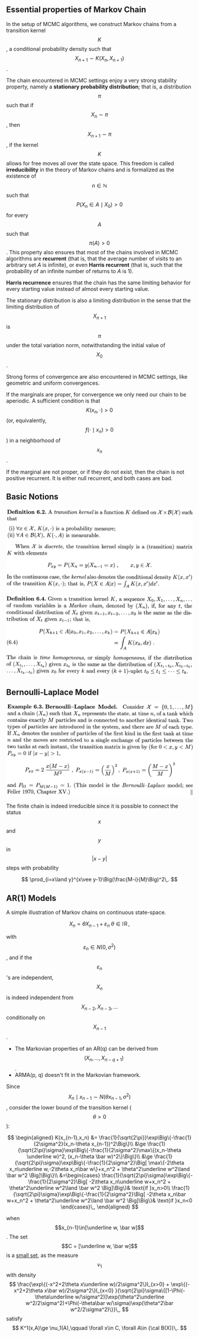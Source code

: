 ## Essential properties of Markov Chain

In the setup of MCMC algorithms, we construct Markov chains from a transition kernel $$K$$, a conditional probability density such that $$X_{n+1}\sim K(X_n,X_{n+1})$$.

The chain encountered in MCMC settings enjoy a very strong stability property, namely a **stationary probability distribution**; that is, a distribution $$\pi$$ such that if $$X_n\sim\pi$$, then $$X_{n+1}\sim \pi$$, if the kernel $$K$$ allows for free moves all over the state space. This freedom is called **irreducibility** in the theory of Markov chains and is formalized as the existence of $$n\in\mathbb{N}$$ such that $$P(X_n\in A\mid X_0)>0$$ for every $$A$$ such that $$\pi(A)>0$$. This property also ensures that most of the chains involved in MCMC algorithms are **recurrent** (that is, that the average number of visits to an arbitrary set $A$ is infinite), or even **Harris recurrent** (that is, such that the probability of an infinite number of returns to $A$ is 1).

**Harris recurrence** ensures that the chain has the same limiting behavior for every starting value instead of almost every starting value.

The stationary distribution is also a limiting distribution in the sense that the limiting distribution of $$X_{n+1}$$ is $$\pi$$ under the total variation norm, notwithstanding the initial value of $$X_0$$.

Strong forms of convergence are also encountered in MCMC settings, like geometric and uniform convergences. 

If the marginals are proper, for convergence we only need our chain to be aperiodic. A sufficient condition is  that $$K(x_n,\cdot)>0$$ (or, equivalently, $$f(\cdot\mid x_n)>0$$) in a neighborhood of $$x_n$$.

If the marginal are not proper, or if they do not exist, then the chain is not positive recurrent. It is either null recurrent, and both cases are bad.

## Basic Notions

![](def6.2.png)


![](def6.4.png)

## Bernoulli-Laplace Model

![](ex6.3.png)

The finite chain is indeed irreducible since it is possible to connect the status $$x$$ and $$y$$ in $$\vert x-y\vert$$ steps with probability

$$
\prod_{i=x\land y}^{x\vee y-1}\Big(\frac{M-i}{M}\Big)^2\,.
$$

## AR(1) Models

A simple illustration of Markov chains on continuous state-space. 

$$
X_n = \theta X_{n-1}+\varepsilon_n\;\theta\in \mathrm{I\!R}\,,
$$

with $$\varepsilon_n\in N(0,\sigma^2)$$, and if the $$\varepsilon_n$$'s are independent, $$X_n$$ is indeed independent from $$X_{n-2},X_{n-3},\ldots$$ conditionally on $$X_{n-1}$$.

- The Markovian properties of an AR(q) can be derived from $$(X_n,\ldots,X_{n-q+1})$$.
- ARMA(p, q) doesn't fit in the Markovian framework.

Since $$X_n\mid x_{n-1}\sim N(\theta x_{n-1},\sigma^2)$$, consider the lower bound of the transition kernel ($$\theta > 0$$):

$$
\begin{aligned}
K(x_{n-1},x_n) &= \frac{1}{\sqrt{2\pi}}\exp\Big\{-\frac{1}{2\sigma^2}(x_n-\theta x_{n-1})^2\Big\}\\
&\ge \frac{1}{\sqrt{2\pi}\sigma}\exp\Big\{-\frac{1}{2\sigma^2}\max\{(x_n-\theta \underline w)^2, (x_n-\theta \bar w)^2\}\Big\}\\
&\ge \frac{1}{\sqrt{2\pi}\sigma}\exp\Big\{-\frac{1}{2\sigma^2}\Big[ \max\{-2\theta x_n\underline w,-2\theta x_n\bar w\}+x_n^2 + \theta^2\underline w^2\land \bar w^2 \Big]\Big\}\\
&=\begin{cases}
\frac{1}{\sqrt{2\pi}\sigma}\exp\Big\{-\frac{1}{2\sigma^2}\Big[ -2\theta x_n\underline w+x_n^2 + \theta^2\underline w^2\land \bar w^2 \Big]\Big\}& \text{if }x_n>0\\
\frac{1}{\sqrt{2\pi}\sigma}\exp\Big\{-\frac{1}{2\sigma^2}\Big[ -2\theta x_n\bar w+x_n^2 + \theta^2\underline w^2\land \bar w^2 \Big]\Big\}& \text{if }x_n<0
\end{cases}\,,
\end{aligned}
$$

when $$x_{n-1}\in[\underline w, \bar w]$$. The set $$C = [\underline w, \bar w]$$ is a [small set](def_small.png), as the measure $$\nu_1$$ with density 
$$
\frac{\exp\{(-x^2+2\theta x\underline w)/2\sigma^2\}I_{x>0} + \exp\{(-x^2+2\theta x\bar w)/2\sigma^2\}I_{x<0} }{\sqrt{2\pi}\sigma\{[1-\Phi(-\theta\underline w/\sigma^2)]\exp(\theta^2\underline w^2/2\sigma^2)+\Phi(-\theta\bar w/\sigma)\exp(\theta^2\bar w^2/2\sigma^2)\}}\,,
$$
satisfy 
$$
K^1(x,A)\ge \nu_1(A),\qquad \forall x\in C, \forall A\in {\cal B(X)}\,.
$$

